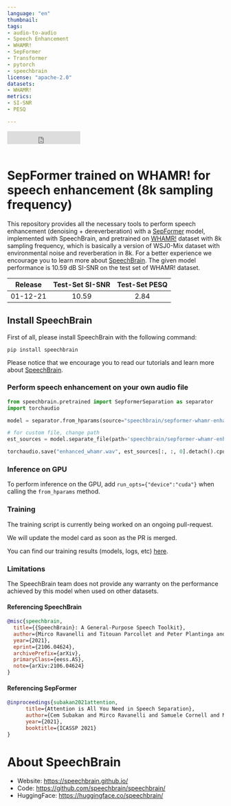 ```yaml
---
language: "en"
thumbnail:
tags:
- audio-to-audio 
- Speech Enhancement
- WHAMR!
- SepFormer
- Transformer 
- pytorch
- speechbrain
license: "apache-2.0"
datasets:
- WHAMR!
metrics:
- SI-SNR
- PESQ

---
```


<iframe src="https://ghbtns.com/github-btn.html?user=speechbrain&repo=speechbrain&type=star&count=true&size=large&v=2" frameborder="0" scrolling="0" width="170" height="30" title="GitHub"></iframe>
<br/><br/>

# SepFormer trained on WHAMR! for speech enhancement (8k sampling frequency)
This repository provides all the necessary tools to perform speech enhancement (denoising + dereverberation) with a [SepFormer](https://arxiv.org/abs/2010.13154v2) model, implemented with SpeechBrain, and pretrained on [WHAMR!](http://wham.whisper.ai/) dataset with 8k sampling frequency, which is basically a version of WSJ0-Mix dataset with environmental noise and reverberation in 8k. For a better experience we encourage you to learn more about [SpeechBrain](https://speechbrain.github.io). The given model performance is 10.59 dB SI-SNR on the test set of WHAMR! dataset.


| Release | Test-Set SI-SNR | Test-Set PESQ |
|:-------------:|:--------------:|:--------------:|
| 01-12-21 | 10.59 | 2.84 |


## Install SpeechBrain

First of all, please install SpeechBrain with the following command:

```
pip install speechbrain
```

Please notice that we encourage you to read our tutorials and learn more about [SpeechBrain](https://speechbrain.github.io).

### Perform speech enhancement on your own audio file

```python
from speechbrain.pretrained import SepformerSeparation as separator
import torchaudio

model = separator.from_hparams(source="speechbrain/sepformer-whamr-enhancement", savedir='pretrained_models/sepformer-whamr-enhancement')

# for custom file, change path
est_sources = model.separate_file(path='speechbrain/sepformer-whamr-enhancement/example_whamr.wav') 

torchaudio.save("enhanced_whamr.wav", est_sources[:, :, 0].detach().cpu(), 8000)

```

### Inference on GPU
To perform inference on the GPU, add  `run_opts={"device":"cuda"}`  when calling the `from_hparams` method.

### Training
The training script is currently being worked on an ongoing pull-request. 

We will update the model card as soon as the PR is merged. 

You can find our training results (models, logs, etc) [here](https://drive.google.com/drive/folders/1V0KwkEfWwomZ0Vjox0BTnQ694_uxgu8G).

### Limitations
The SpeechBrain team does not provide any warranty on the performance achieved by this model when used on other datasets.

#### Referencing SpeechBrain

```bibtex
@misc{speechbrain,
  title={{SpeechBrain}: A General-Purpose Speech Toolkit},
  author={Mirco Ravanelli and Titouan Parcollet and Peter Plantinga and Aku Rouhe and Samuele Cornell and Loren Lugosch and Cem Subakan and Nauman Dawalatabad and Abdelwahab Heba and Jianyuan Zhong and Ju-Chieh Chou and Sung-Lin Yeh and Szu-Wei Fu and Chien-Feng Liao and Elena Rastorgueva and François Grondin and William Aris and Hwidong Na and Yan Gao and Renato De Mori and Yoshua Bengio},
  year={2021},
  eprint={2106.04624},
  archivePrefix={arXiv},
  primaryClass={eess.AS},
  note={arXiv:2106.04624}
}
```


#### Referencing SepFormer
```bibtex
@inproceedings{subakan2021attention,
      title={Attention is All You Need in Speech Separation}, 
      author={Cem Subakan and Mirco Ravanelli and Samuele Cornell and Mirko Bronzi and Jianyuan Zhong},
      year={2021},
      booktitle={ICASSP 2021}
}
```

# **About SpeechBrain**
- Website: https://speechbrain.github.io/
- Code: https://github.com/speechbrain/speechbrain/
- HuggingFace: https://huggingface.co/speechbrain/